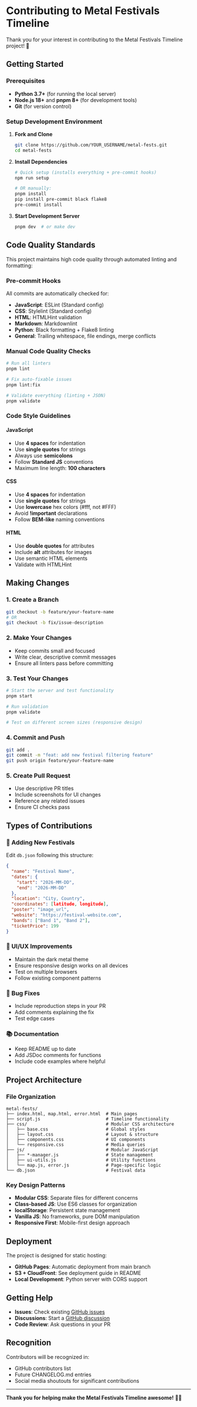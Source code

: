 # Contributing to Metal Festivals Timeline

Thank you for your interest in contributing to the Metal Festivals Timeline project! 🤘

## Getting Started

### Prerequisites

- **Python 3.7+** (for running the local server)
- **Node.js 18+** and **pnpm 8+** (for development tools)
- **Git** (for version control)

### Setup Development Environment

1. **Fork and Clone**

   ```bash
   git clone https://github.com/YOUR_USERNAME/metal-fests.git
   cd metal-fests
   ```

2. **Install Dependencies**

   ```bash
   # Quick setup (installs everything + pre-commit hooks)
   npm run setup

   # OR manually:
   pnpm install
   pip install pre-commit black flake8
   pre-commit install
   ```

3. **Start Development Server**

   ```bash
   pnpm dev  # or make dev
   ```

## Code Quality Standards

This project maintains high code quality through automated linting and formatting:

### Pre-commit Hooks

All commits are automatically checked for:

- **JavaScript**: ESLint (Standard config)
- **CSS**: Stylelint (Standard config)
- **HTML**: HTMLHint validation
- **Markdown**: Markdownlint
- **Python**: Black formatting + Flake8 linting
- **General**: Trailing whitespace, file endings, merge conflicts

### Manual Code Quality Checks

```bash
# Run all linters
pnpm lint

# Fix auto-fixable issues
pnpm lint:fix

# Validate everything (linting + JSON)
pnpm validate
```

### Code Style Guidelines

#### JavaScript

- Use **4 spaces** for indentation
- Use **single quotes** for strings
- Always use **semicolons**
- Follow **Standard JS** conventions
- Maximum line length: **100 characters**

#### CSS

- Use **4 spaces** for indentation
- Use **single quotes** for strings
- Use **lowercase** hex colors (#fff, not #FFF)
- Avoid **!important** declarations
- Follow **BEM-like** naming conventions

#### HTML

- Use **double quotes** for attributes
- Include **alt** attributes for images
- Use semantic HTML elements
- Validate with HTMLHint

## Making Changes

### 1. Create a Branch

```bash
git checkout -b feature/your-feature-name
# OR
git checkout -b fix/issue-description
```

### 2. Make Your Changes

- Keep commits small and focused
- Write clear, descriptive commit messages
- Ensure all linters pass before committing

### 3. Test Your Changes

```bash
# Start the server and test functionality
pnpm start

# Run validation
pnpm validate

# Test on different screen sizes (responsive design)
```

### 4. Commit and Push

```bash
git add .
git commit -m "feat: add new festival filtering feature"
git push origin feature/your-feature-name
```

### 5. Create Pull Request

- Use descriptive PR titles
- Include screenshots for UI changes
- Reference any related issues
- Ensure CI checks pass

## Types of Contributions

### 🎸 Adding New Festivals

Edit `db.json` following this structure:

```json
{
  "name": "Festival Name",
  "dates": {
    "start": "2026-MM-DD",
    "end": "2026-MM-DD"
  },
  "location": "City, Country",
  "coordinates": [latitude, longitude],
  "poster": "image_url",
  "website": "https://festival-website.com",
  "bands": ["Band 1", "Band 2"],
  "ticketPrice": 199
}
```

### 🎨 UI/UX Improvements

- Maintain the dark metal theme
- Ensure responsive design works on all devices
- Test on multiple browsers
- Follow existing component patterns

### 🐛 Bug Fixes

- Include reproduction steps in your PR
- Add comments explaining the fix
- Test edge cases

### 📚 Documentation

- Keep README up to date
- Add JSDoc comments for functions
- Include code examples where helpful

## Project Architecture

### File Organization

```shell
metal-fests/
├── index.html, map.html, error.html  # Main pages
├── script.js                         # Timeline functionality
├── css/                              # Modular CSS architecture
│   ├── base.css                      # Global styles
│   ├── layout.css                    # Layout & structure
│   ├── components.css                # UI components
│   └── responsive.css                # Media queries
├── js/                               # Modular JavaScript
│   ├── *-manager.js                  # State management
│   ├── ui-utils.js                   # Utility functions
│   └── map.js, error.js              # Page-specific logic
└── db.json                           # Festival data
```

### Key Design Patterns

- **Modular CSS**: Separate files for different concerns
- **Class-based JS**: Use ES6 classes for organization
- **localStorage**: Persistent state management
- **Vanilla JS**: No frameworks, pure DOM manipulation
- **Responsive First**: Mobile-first design approach

## Deployment

The project is designed for static hosting:

- **GitHub Pages**: Automatic deployment from main branch
- **S3 + CloudFront**: See deployment guide in README
- **Local Development**: Python server with CORS support

## Getting Help

- **Issues**: Check existing [GitHub issues](https://github.com/neovasili/metal-fests/issues)
- **Discussions**: Start a [GitHub discussion](https://github.com/neovasili/metal-fests/discussions)
- **Code Review**: Ask questions in your PR

## Recognition

Contributors will be recognized in:

- GitHub contributors list
- Future CHANGELOG.md entries
- Social media shoutouts for significant contributions

---

**Thank you for helping make the Metal Festivals Timeline awesome!** 🤘🔥
